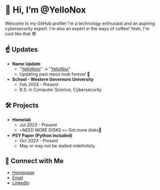 # 👋 Hi, I’m @YelloNox
  
Welcome to my GitHub profile! I'm a technology enthusiast and an aspiring cybersecurity expert. I'm also an expert in the ways of coffee! Yeah, I'm cool like that 😎

## ☝️ Updates

- **Name Update**
  - "[YelloNolo](yellonolo.md)" -> "[YelloNox](yellonox.md)"
  - Updating past repos took forever 🥲
- **School - Western Governors University**
  - *Feb 2024 - Present*
  - B.S. in Computer Science, Cybersecurity

## 🛠️ Projects
- **Homelab**
  - *Jul 2023 - Present*
  - ~NEED MORE DISKS 💀~ Got more disks👏
- **PSY Paper (Python Included)**
  - *Oct 2023 - Present*
  - May or may not be stalled indefinitely.

## 📧 Connect with Me
- [Homepage](https://www.yello.page/)
- [Email](mailto:amurphy@yello.page?subject=From%20GitHub)
- [LinkedIn](https://www.linkedin.com/in/alecmurp)
